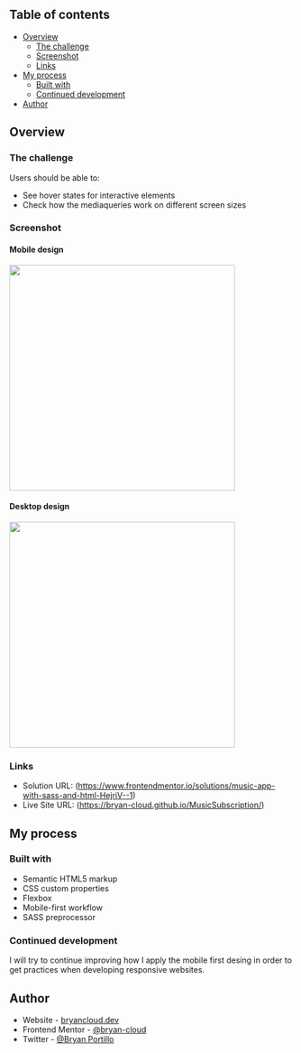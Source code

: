 ## Table of contents

- [Overview](#overview)
  - [The challenge](#the-challenge)
  - [Screenshot](#screenshot)
  - [Links](#links)
- [My process](#my-process)
  - [Built with](#built-with)
  - [Continued development](#continued-development)
- [Author](#author)


## Overview

### The challenge

Users should be able to:

- See hover states for interactive elements
- Check how the mediaqueries work on different screen sizes

### Screenshot

#### Mobile design

<img src="https://i.imgur.com/6qkdPM8.png" width="400px" ></a>

#### Desktop design

<img src="https://i.imgur.com/gtutqU5.png" width="400px" ></a>



### Links

- Solution URL: (https://www.frontendmentor.io/solutions/music-app-with-sass-and-html-HejriV--1)
- Live Site URL: (https://bryan-cloud.github.io/MusicSubscription/)

## My process

### Built with

- Semantic HTML5 markup
- CSS custom properties
- Flexbox
- Mobile-first workflow
- SASS preprocessor

### Continued development

I will try to continue improving how I apply the mobile first desing in order to get practices when developing responsive websites.

## Author

- Website - [bryancloud.dev](https://bryancloud.dev)
- Frontend Mentor - [@bryan-cloud](https://www.frontendmentor.io/profile/bryan-cloud)
- Twitter - [@Bryan Portillo](https://twitter.com/bportillo701)
